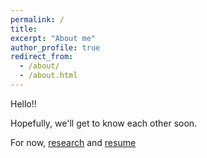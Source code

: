 ```yaml
---
permalink: /
title: 
excerpt: "About me"
author_profile: true
redirect_from: 
  - /about/
  - /about.html
---
```


Hello!!

Hopefully, we'll get to know each other soon.

For now, [research](https://jarib047.github.io/research/) and [resume](https://jarib047.github.io/cv/)

